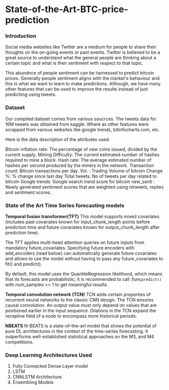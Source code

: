 # State-of-the-Art-BTC-price-prediction

### Introduction
Social media websites like Twitter are a medium for people to share their thoughts on the on-going events or past events. Twitter is believed to be a great source to understand what the general people are thinking about a certain topic and what is their sentiment with respect to that topic.

This abundnce of people sentiment can be harnessed to predict bitcoin prices. Generally people sentiment aligns with the market's behaviour and this is what we want to learn to make predicitons. Although, we have many other features that can be used to improve the results instead of just prediciting using tweets.

### Dataset
Our compiled dataset comes from various soucrces. The tweets data for 16M tweets was obtained from kaggle. Where as other features were scrapped from various websites like google trends, bitinfocharts.com, etc.

Here is the data description of the attributes used.

Bitcoin inflation rate: The percentage of new coins issued, divided by the current supply.
Mining Difficulty: The current estimated number of hashes required to mine a block.
Hash rate: The average estimated number of hashes per second produced by the miners in the network.
Transaction count: Bitcoin transactions per day.
Vol. : Trading Volume of bitcoin
Change %: % change since last day
Total tweets: No of tweets per day related to bitcoin
Google trends: Google search trend score for bitcoin
new_senti : Newly generated sentiment scores that are weighted using retweets, replies and sentiment scores.

### State of the Art Time Series forecasting models

**Temporal fusion transformer(TFT)**
This model supports mixed covariates (includes past covariates known for input_chunk_length points before prediction time and future covariates known for output_chunk_length after prediction time).

The TFT applies multi-head attention queries on future inputs from mandatory future_covariates. Specifying future encoders with add_encoders (read below) can automatically generate future covariates and allows to use the model without having to pass any future_covariates to fit() and predict().

By default, this model uses the QuantileRegression likelihood, which means that its forecasts are probabilistic; it is recommended to call :func`predict()` with num_samples >> 1 to get meaningful results.

**Temporal convolution network (TCN)**
TCN adds certain properties of recurrent neural networks to the classic CNN design.
The TCN ensures causal convolution. An output value must only depend on values that are positioned earlier in the input sequence.
Dilations in the TCN expand the receptive field of a node to encompass more historical periods.


**NBEATS**
N-BEATS is a state-of-the-art model that shows the potential of pure DL architectures in the context of the time-series forecasting. It outperforms well-established statistical approaches on the M3, and M4 competitions.

### Deep Learning Architectures Used
1. Fully Connected Dense Layer model
2. LSTM
3. CNNLSTM Architecture
4. Ensembling Models

